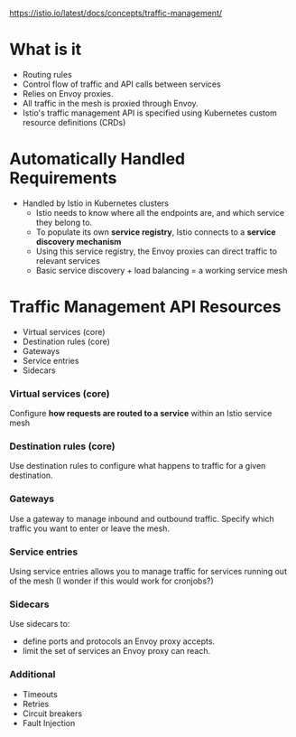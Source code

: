https://istio.io/latest/docs/concepts/traffic-management/

# What is it
- Routing rules
- Control flow of traffic and API calls between services
- Relies on Envoy proxies.
- All traffic in the mesh is proxied through Envoy.
- Istio's traffic management API is specified using Kubernetes custom resource definitions (CRDs)

# Automatically Handled Requirements
- Handled by Istio in Kubernetes clusters
    - Istio needs to know where all the endpoints are, and which service they belong to.
    - To populate its own **service registry**, Istio connects to a **service discovery mechanism**
    - Using this service registry, the Envoy proxies can direct traffic to relevant services
    - Basic service discovery + load balancing = a working service mesh

# Traffic Management API Resources
- Virtual services (core)
- Destination rules (core)
- Gateways    
- Service entries    
- Sidecars

### Virtual services (core)

Configure **how requests are routed to a service** within an Istio service mesh

### Destination rules (core)

Use destination rules to configure what happens to traffic for a given destination.

### Gateways   

Use a gateway to manage inbound and outbound traffic. 
Specify which traffic you want to enter or leave the mesh.
 
### Service entries  

Using service entries allows you to manage traffic for services running out of the mesh
(I wonder if this would work for cronjobs?)
  
### Sidecars

Use sidecars to:
 - define ports and protocols an Envoy proxy accepts. 
 - limit the set of services an Envoy proxy can reach.

### Additional
- Timeouts
- Retries
- Circuit breakers
- Fault Injection
